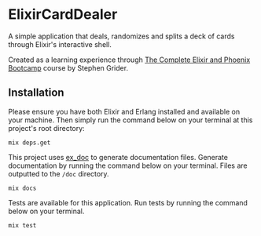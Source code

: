 # ElixirCardDealer

A simple application that deals, randomizes and splits a deck of cards through Elixir's interactive shell.

Created as a learning experience through [The Complete Elixir and Phoenix Bootcamp](https://www.udemy.com/course/the-complete-elixir-and-phoenix-bootcamp-and-tutorial/) course by Stephen Grider.

## Installation

Please ensure you have both Elixir and Erlang installed and available on your machine. Then simply run the command below on your terminal at this project's root directory:


```
mix deps.get
```

This project uses [ex_doc](https://hexdocs.pm/ex_doc/readme.html) to generate documentation files. Generate documentation by running the command below on your terminal. Files are outputted to the `/doc` directory.

```
mix docs
```

Tests are available for this application. Run tests by running the command below on your terminal.

```
mix test
```
